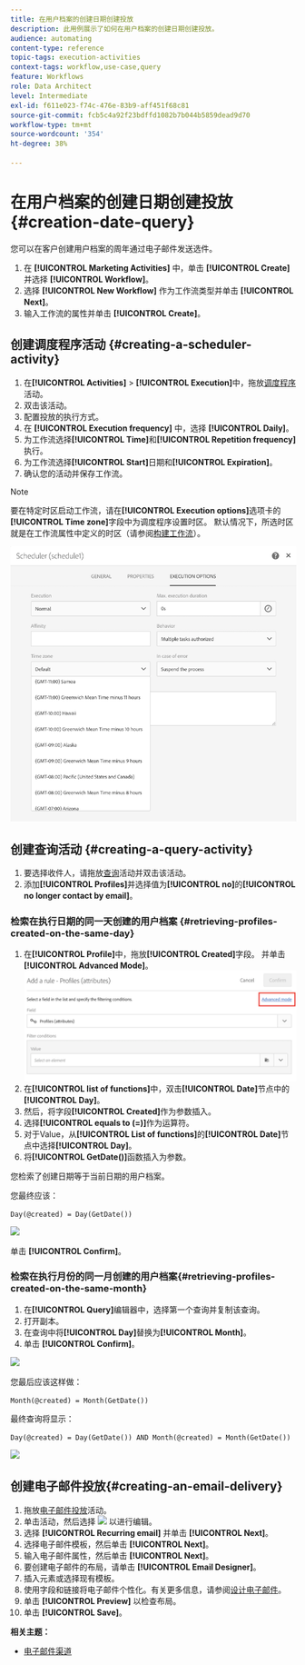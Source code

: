 ```yaml
---
title: 在用户档案的创建日期创建投放
description: 此用例展示了如何在用户档案的创建日期创建投放。
audience: automating
content-type: reference
topic-tags: execution-activities
context-tags: workflow,use-case,query
feature: Workflows
role: Data Architect
level: Intermediate
exl-id: f611e023-f74c-476e-83b9-aff451f68c81
source-git-commit: fcb5c4a92f23bdffd1082b7b044b5859dead9d70
workflow-type: tm+mt
source-wordcount: '354'
ht-degree: 38%

---
```


# 在用户档案的创建日期创建投放 {#creation-date-query}

您可以在客户创建用户档案的周年通过电子邮件发送选件。

1. 在 **[!UICONTROL Marketing Activities]** 中，单击 **[!UICONTROL Create]** 并选择 **[!UICONTROL Workflow]**。
1. 选择 **[!UICONTROL New Workflow]** 作为工作流类型并单击 **[!UICONTROL Next]**。
1. 输入工作流的属性并单击 **[!UICONTROL Create]**。

## 创建调度程序活动 {#creating-a-scheduler-activity}

1. 在&#x200B;**[!UICONTROL Activities]** > **[!UICONTROL Execution]**&#x200B;中，拖放[调度程序](../../automating/using/scheduler.md)活动。
1. 双击该活动。
1. 配置投放的执行方式。
1. 在 **[!UICONTROL Execution frequency]** 中，选择 **[!UICONTROL Daily]**。
1. 为工作流选择&#x200B;**[!UICONTROL Time]**&#x200B;和&#x200B;**[!UICONTROL Repetition frequency]**&#x200B;执行。
1. 为工作流选择&#x200B;**[!UICONTROL Start]**&#x200B;日期和&#x200B;**[!UICONTROL Expiration]**。
1. 确认您的活动并保存工作流。

>[!NOTE]
>
>要在特定时区启动工作流，请在&#x200B;**[!UICONTROL Execution options]**&#x200B;选项卡的&#x200B;**[!UICONTROL Time zone]**&#x200B;字段中为调度程序设置时区。 默认情况下，所选时区就是在工作流属性中定义的时区（请参阅[构建工作流](../../automating/using/building-a-workflow.md)）。

![](assets/time_zone.png)

## 创建查询活动 {#creating-a-query-activity}

1. 要选择收件人，请拖放[查询](../../automating/using/query.md)活动并双击该活动。
1. 添加&#x200B;**[!UICONTROL Profiles]**&#x200B;并选择值为&#x200B;**[!UICONTROL no]**&#x200B;的&#x200B;**[!UICONTROL no longer contact by email]**。

### 检索在执行日期的同一天创建的用户档案 {#retrieving-profiles-created-on-the-same-day}

1. 在&#x200B;**[!UICONTROL Profile]**&#x200B;中，拖放&#x200B;**[!UICONTROL Created]**&#x200B;字段。 并单击&#x200B;**[!UICONTROL Advanced Mode]**。
   ![](assets/advanced_mode.png)
1. 在&#x200B;**[!UICONTROL list of functions]**&#x200B;中，双击&#x200B;**[!UICONTROL Date]**&#x200B;节点中的&#x200B;**[!UICONTROL Day]**。
1. 然后，将字段&#x200B;**[!UICONTROL Created]**&#x200B;作为参数插入。
1. 选择&#x200B;**[!UICONTROL equals to (=)]**&#x200B;作为运算符。
1. 对于Value，从&#x200B;**[!UICONTROL List of functions]**&#x200B;的&#x200B;**[!UICONTROL Date]**&#x200B;节点中选择&#x200B;**[!UICONTROL Day]**。
1. 将&#x200B;**[!UICONTROL GetDate()]**&#x200B;函数插入为参数。

您检索了创建日期等于当前日期的用户档案。

您最终应该：

```Day(@created) = Day(GetDate())```

![](assets/day_creation_query.png)

单击 **[!UICONTROL Confirm]**。

### 检索在执行月份的同一月创建的用户档案{#retrieving-profiles-created-on-the-same-month}

1. 在&#x200B;**[!UICONTROL Query]**&#x200B;编辑器中，选择第一个查询并复制该查询。
1. 打开副本。
1. 在查询中将&#x200B;**[!UICONTROL Day]**&#x200B;替换为&#x200B;**[!UICONTROL Month]**。
1. 单击 **[!UICONTROL Confirm]**。

![](assets/month_rule.png)

您最后应该这样做：

``` Month(@created) = Month(GetDate()) ```

最终查询将显示：

```Day(@created) = Day(GetDate()) AND Month(@created) = Month(GetDate())```

![](assets/expression_editor_1.png)

## 创建电子邮件投放{#creating-an-email-delivery}

1. 拖放[电子邮件投放](../../automating/using/email-delivery.md)活动。
1. 单击活动，然后选择 ![](assets/edit_darkgrey-24px.png) 以进行编辑。
1. 选择 **[!UICONTROL Recurring email]** 并单击 **[!UICONTROL Next]**。
1. 选择电子邮件模板，然后单击 **[!UICONTROL Next]**。
1. 输入电子邮件属性，然后单击 **[!UICONTROL Next]**。
1. 要创建电子邮件的布局，请单击 **[!UICONTROL Email Designer]**。
1. 插入元素或选择现有模板。
1. 使用字段和链接将电子邮件个性化。有关更多信息，请参阅[设计电子邮件](../../designing/using/designing-from-scratch.md#designing-an-email-content-from-scratch)。
1. 单击 **[!UICONTROL Preview]** 以检查布局。
1. 单击 **[!UICONTROL Save]**。

**相关主题：**

* [电子邮件渠道](../../channels/using/creating-an-email.md)
